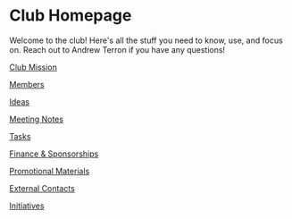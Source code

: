 # Club Homepage

Welcome to the club! Here's all the stuff you need to know, use, and focus on. 
Reach out to Andrew Terron if you have any questions!  

[Club Mission](Club%20Homepage%2057b7d9099bc04300ac3514b59e8e8c48/Club%20Mission%20d44a07e9cd5b45ed90590334c5bca1b5.md)

[Members](Club%20Homepage%2057b7d9099bc04300ac3514b59e8e8c48/Members%208f148eed21ff4ee693c805f186d1f038.csv)

[Ideas](Club%20Homepage%2057b7d9099bc04300ac3514b59e8e8c48/Ideas%20b4dea696d478400b91d416bca17774e8.csv)

[Meeting Notes](Club%20Homepage%2057b7d9099bc04300ac3514b59e8e8c48/Meeting%20Notes%2069f2e20c1f9b430e805b2989a128b57d.csv)

[Tasks](Club%20Homepage%2057b7d9099bc04300ac3514b59e8e8c48/Tasks%2030a71402b71d42a985347602cccadc37.csv)

[Finance & Sponsorships](Club%20Homepage%2057b7d9099bc04300ac3514b59e8e8c48/Finance%20&%20Sponsorships%2099fb26a25fe04a1c8e7e358188c7993d.md)

[Promotional Materials](Club%20Homepage%2057b7d9099bc04300ac3514b59e8e8c48/Promotional%20Materials%2003af24f7c928462cb4fd734e9d1f3977.md)

[External Contacts](Club%20Homepage%2057b7d9099bc04300ac3514b59e8e8c48/External%20Contacts%2048ccd1c68f664195abb5f8076814fb82.md)

[Initiatives](Club%20Homepage%2057b7d9099bc04300ac3514b59e8e8c48/Initiatives%203f0745b8ac9c43e798588efdc7389283.csv)